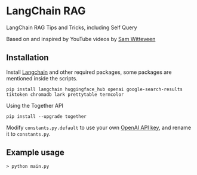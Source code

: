 # LangChain RAG

LangChain RAG Tips and Tricks, including Self Query

Based on and inspired by YouTube videos by [Sam Witteveen](https://www.youtube.com/watch?v=f4LeWlt3T8Y&ab_channel=SamWitteveen)

## Installation

Install [Langchain](https://github.com/hwchase17/langchain) and other required packages, some packages are mentioned inside the scripts.

```
pip install langchain huggingface_hub openai google-search-results tiktoken chromadb lark prettytable termcolor
```

Using the Together API

```
pip install --upgrade together
```

Modify `constants.py.default` to use your own [OpenAI API key](https://platform.openai.com/account/api-keys), and rename it to `constants.py`.

## Example usage

```
> python main.py
```
